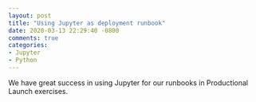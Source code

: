 ```yaml
---
layout: post
title: "Using Jupyter as deployment runbook"
date: 2020-03-13 22:29:40 -0800
comments: true
categories: 
- Jupyter
- Python
---
```


We have great success in using Jupyter for our runbooks in Productional Launch exercises.

<!--more-->
